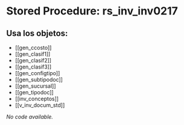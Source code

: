 # Stored Procedure: rs_inv_inv0217

## Usa los objetos:
- [[gen_ccosto]]
- [[gen_clasif1]]
- [[gen_clasif2]]
- [[gen_clasif3]]
- [[gen_configtipo]]
- [[gen_subtipodoc]]
- [[gen_sucursal]]
- [[gen_tipodoc]]
- [[inv_conceptos]]
- [[v_inv_docum_std]]

*No code available.*
